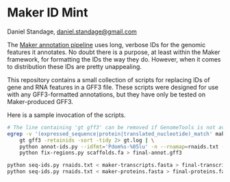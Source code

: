 # Maker ID Mint

Daniel Standage, daniel.standage@gmail.com

The [Maker annotation pipeline](http://www.yandell-lab.org/software/maker.html) uses long, verbose IDs for the genomic features it annotates.
No doubt there is a purpose, at least within the Maker framework, for formatting the IDs the way they do.
However, when it comes to distribution these IDs are pretty unappealing.

This repository contains a small collection of scripts for replacing IDs of gene and RNA features in a GFF3 file.
These scripts were designed for use with any GFF3-formatted annotations, but they have only be tested on Maker-produced GFF3.

Here is a sample invocation of the scripts.

```bash
# The line containing 'gt gff3' can be removed if GenomeTools is not available on your system.
egrep -v '(expressed_sequence|protein|translated_nucleotide)_match' maker.gff3 | \
    gt gff3 -retainids -sort -tidy 2> gt.log | \
    python annot-ids.py --idfmt='Pdom%s-%05lu' -n --rnamap=rnaids.txt --dbxref=MAKER - | \
    python fix-regions.py scaffolds.fa > final-annot.gff3

python seq-ids.py rnaids.txt < maker-transcripts.fasta > final-transcripts.fasta
python seq-ids.py rnaids.txt < maker-proteins.fasta > final-proteins.fasta
```
